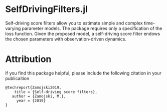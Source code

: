 # SelfDrivingFilters.jl
Self-driving score filters allow you to estimate simple and complex time-varying parameter models. The package requires only a specification of the loss function. Given the proposed model, a self-driving score filter endows the chosen parameters with observation-driven dynamics.

# Attribution
If you find this package helpful, please include the following citation in your publicaition
```
@techreport{Zamojski2019,
    title = {Self-driving score filters},
   author = {Zamojski, M.},
     year = {2019}
}
```
